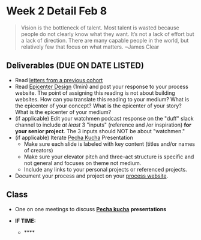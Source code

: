 # Week 2 Detail Feb 8

> Vision is the bottleneck of talent. Most talent is wasted because people do not clearly know what they want. It’s not a lack of effort but a lack of direction. There are many capable people in the world, but relatively few that focus on what matters. ~James Clear

## Deliverables \(DUE ON DATE LISTED\)

* Read [letters from a previous cohort](https://drive.google.com/open?id=1Fr1cw72xTrvwSBTM6Bh9OU2XepJ1YNOk)
* Read [Epicenter Design](https://basecamp.com/gettingreal/09.2-epicenter-design) \(1min\) and post your response to your process website. The point of assigning this reading is not about building websites. How can you translate this reading to your medium? What is the epicenter of your concept? What is the epicenter of your story? What is the epicenter of your medium?
* \(if applicable\) Edit your watchmen podcast response on the "duff" slack channel to include _at least_ 3 "inputs" \(reference and /or inspiration\) **for your senior project**. The 3 inputs should NOT be about "watchmen."  
* \(if applicable\) Iterate [Pecha Kucha](../pre-work/pecha_kucha.md) Presentation 
  * Make sure each slide is labeled with key content \(titles and/or names of creators\)
  * Make sure your elevator pitch and three-act structure is specific and not general and focuses on theme not medium.
  * Include any links to your personal projects or referenced projects.
* Document your process and project on your [process website](../pre-work/website.md).

## Class

* One on one meetings to discuss [**Pecha kucha**](../pre-work/pecha_kucha.md) **presentations** 
* **IF TIME:**

  * \*\*\*\*

